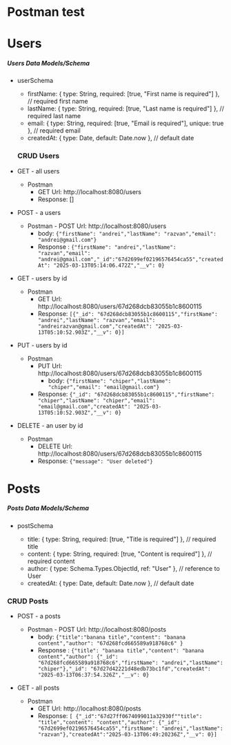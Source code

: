 # Postman test

# Users

##### Users Data Models/Schema

- userSchema

  - firstName: { type: String, required: [true, "First name is required"] }, // required first name
  - lastName: { type: String, required: [true, "Last name is required"] }, // required last name
  - email: { type: String, required: [true, "Email is required"], unique: true }, // required email
  - createdAt: { type: Date, default: Date.now }, // default date

  ### CRUD Users

- GET - all users

  - Postman
    - GET Url: http://localhost:8080/users
    - Response: []

- POST - a users

  - Postman - POST Url: http://localhost:8080/users
    - body:
      `{"firstName": "andrei","lastName": "razvan","email": "andrei@gmail.com"}`
    - Response :
      `{"firstName": "andrei","lastName": "razvan","email": "andrei@gmail.com","_id":"67d2699ef02196576454ca55","createdAt": "2025-03-13T05:14:06.472Z","__v": 0}`

- GET - users by id

  - Postman
    - GET Url: http://localhost:8080/users/67d268dcb83055b1c8600115
    - Response: `[{"_id": "67d268dcb83055b1c8600115","firstName": "andrei","lastName": "razvan","email": "andreirazvan@gmail.com","createdAt": "2025-03-13T05:10:52.903Z","__v": 0}]`

- PUT - users by id

  - Postman
    - PUT Url: http://localhost:8080/users/67d268dcb83055b1c8600115
      - body: `{"firstName": "chiper","lastName": "chiper","email": "email@gmail.com"}`
    - Response: `{"_id": "67d268dcb83055b1c8600115","firstName": "chiper","lastName": "chiper","email": "email@gmail.com","createdAt": "2025-03-13T05:10:52.903Z","__v": 0}`

- DELETE - an user by id
  - Postman
    - DELETE Url: http://localhost:8080/users/67d268dcb83055b1c8600115
    - Response: `{"message": "User deleted"}`

# Posts

##### Posts Data Models/Schema

- postSchema

  - title: { type: String, required: [true, "Title is required"] }, // required title
  - content: { type: String, required: [true, "Content is required"] }, // required content
  - author: { type: Schema.Types.ObjectId, ref: "User" }, // reference to User
  - createdAt: { type: Date, default: Date.now }, // default date

### CRUD Posts

- POST - a posts

  - Postman - POST Url: http://localhost:8080/posts
    - body:
      `{"title":"banana title","content": "banana content","author": "67d268fcd665589a918768c6" }`
    - Response :
      `{"title": "banana title","content": "banana content","author": {"_id": "67d268fcd665589a918768c6","firstName": "andrei","lastName": "chiper"},"_id": "67d27d42221d48edb73bc1fd","createdAt": "2025-03-13T06:37:54.326Z","__v": 0}`

- GET - all posts

  - Postman
    - GET Url: http://localhost:8080/posts
    - Response: `[ {"_id":"67d27ff0674099011a32930f""title": "title","content": "content","author": {"_id": "67d2699ef02196576454ca55","firstName": "andrei","lastName": "razvan"},"createdAt":"2025-03-13T06:49:20236Z","__v": 0}]`
